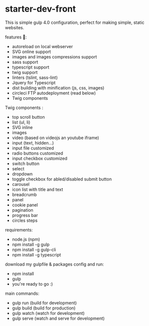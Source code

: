 # starter-dev-front

This is simple gulp 4.0 configuration, perfect for making simple, static websites.


features 🚀:
- autoreload on local webserver
- SVG online support
- images and images compressions support
- sass support
- typescript support
- twig support
- linters (tslint, sass-lint)
- Jquery for Typescript
- dist building with minification (js, css, images)
- circleci FTP autodeployment (read below)
- Twig components

Twig components :
- top scroll button
- list (ul, li)
- SVG inline
- images
- video (based on videojs an youtube iframe)
- input (text, hidden...)
- input file customized
- radio buttons customized
- input checkbox customized
- switch button
- select
- dropdown
- toggle checkbox for abled/disabled submit button
- carousel
- icon list with title and text
- breadcrumb
- panel
- cookie panel
- pagination
- progress bar
- circles steps

requirements:
- node.js (npm)
- npm install -g gulp
- npm install -g gulp-cli 
- npm install -g typescript

download my gulpfile &amp; packages config and run:
- npm install
- gulp
- you're ready to go :)

main commands:
- gulp run (build for development)
- gulp build (build for production)
- gulp watch (watch for development)
- gulp serve (watch and serve for development)
